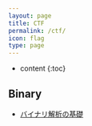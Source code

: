 ```yaml
---
layout: page
title: CTF
permalink: /ctf/
icon: flag
type: page
---
```


* content
{:toc}

## Binary

* [バイナリ解析の基礎](ctf_binary_01)
